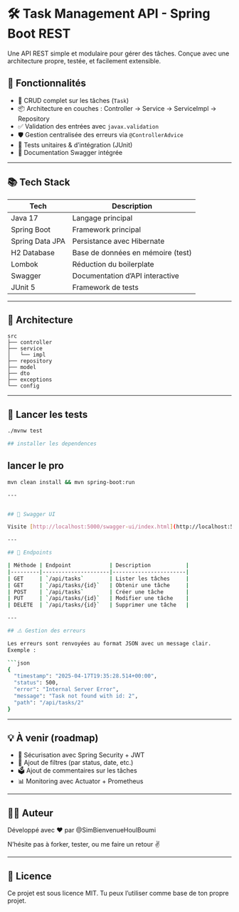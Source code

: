 # 🛠️ Task Management API - Spring Boot REST

Une API REST simple et modulaire pour gérer des tâches. Conçue avec une architecture propre, testée, et facilement extensible.

## 🚀 Fonctionnalités

- 🔁 CRUD complet sur les tâches (`Task`)
- 📦 Architecture en couches : Controller → Service → ServiceImpl → Repository
- ✅ Validation des entrées avec `javax.validation`
- 🛡️ Gestion centralisée des erreurs via `@ControllerAdvice`
- 🧪 Tests unitaires & d’intégration (JUnit)
- 📜 Documentation Swagger intégrée

---

## 📚 Tech Stack

| Tech         | Description                        |
|--------------|------------------------------------|
| Java 17      | Langage principal                  |
| Spring Boot  | Framework principal                |
| Spring Data JPA | Persistance avec Hibernate     |
| H2 Database  | Base de données en mémoire (test) |
| Lombok       | Réduction du boilerplate          |
| Swagger      | Documentation d’API interactive   |
| JUnit 5      | Framework de tests                 |

---

## 🔧 Architecture

```
src
├── controller
├── service
│   └── impl
├── repository
├── model
├── dto
├── exceptions
└── config
```

---

## 🥪 Lancer les tests

```bash
./mvnw test

## installer les dependences
```

## lancer le pro

```bash
mvn clean install && mvn spring-boot:run

---


## 📖 Swagger UI

Visite [http://localhost:5000/swagger-ui/index.html](http://localhost:5000/swagger-ui/index.html) pour tester l’API.

---

## 📢 Endpoints

| Méthode | Endpoint            | Description           |
|---------|---------------------|-----------------------|
| GET     | `/api/tasks`        | Lister les tâches     |
| GET     | `/api/tasks/{id}`   | Obtenir une tâche     |
| POST    | `/api/tasks`        | Créer une tâche       |
| PUT     | `/api/tasks/{id}`   | Modifier une tâche    |
| DELETE  | `/api/tasks/{id}`   | Supprimer une tâche   |

---

## ⚠️ Gestion des erreurs

Les erreurs sont renvoyées au format JSON avec un message clair.  
Exemple :

```json
{
  "timestamp": "2025-04-17T19:35:28.514+00:00",
  "status": 500,
  "error": "Internal Server Error",
  "message": "Task not found with id: 2",
  "path": "/api/tasks/2"
}
```

---

## 💡 À venir (roadmap)

- 🔐 Sécurisation avec Spring Security + JWT
- 🧠 Ajout de filtres (par status, date, etc.)
- 🗳️ Ajout de commentaires sur les tâches
- 📊 Monitoring avec Actuator + Prometheus

---

## 👨‍💼 Auteur

Développé avec ❤️ par @SimBienvenueHoulBoumi

N’hésite pas à forker, tester, ou me faire un retour ✌️

---

## 📝 Licence

Ce projet est sous licence MIT. Tu peux l’utiliser comme base de ton propre projet.

